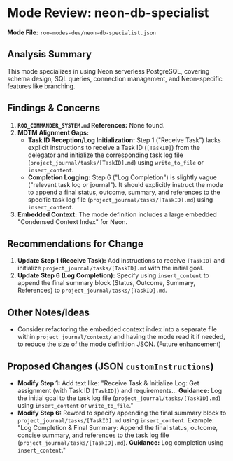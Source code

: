 # Mode Review: neon-db-specialist

**Mode File:** `roo-modes-dev/neon-db-specialist.json`

## Analysis Summary

This mode specializes in using Neon serverless PostgreSQL, covering schema design, SQL queries, connection management, and Neon-specific features like branching.

## Findings & Concerns

1.  **`ROO_COMMANDER_SYSTEM.md` References:** None found.
2.  **MDTM Alignment Gaps:**
    *   **Task ID Reception/Log Initialization:** Step 1 ("Receive Task") lacks explicit instructions to receive a Task ID (`[TaskID]`) from the delegator and initialize the corresponding task log file (`project_journal/tasks/[TaskID].md`) using `write_to_file` or `insert_content`.
    *   **Completion Logging:** Step 6 ("Log Completion") is slightly vague ("relevant task log or journal"). It should explicitly instruct the mode to append a final status, outcome, summary, and references to the specific task log file (`project_journal/tasks/[TaskID].md`) using `insert_content`.
3.  **Embedded Context:** The mode definition includes a large embedded "Condensed Context Index" for Neon.

## Recommendations for Change

1.  **Update Step 1 (Receive Task):** Add instructions to receive `[TaskID]` and initialize `project_journal/tasks/[TaskID].md` with the initial goal.
2.  **Update Step 6 (Log Completion):** Specify using `insert_content` to append the final summary block (Status, Outcome, Summary, References) to `project_journal/tasks/[TaskID].md`.

## Other Notes/Ideas

*   Consider refactoring the embedded context index into a separate file within `project_journal/context/` and having the mode read it if needed, to reduce the size of the mode definition JSON. (Future enhancement)

## Proposed Changes (JSON `customInstructions`)

*   **Modify Step 1:** Add text like: "Receive Task & Initialize Log: Get assignment (with Task ID `[TaskID]`) and requirements... **Guidance:** Log the initial goal to the task log file (`project_journal/tasks/[TaskID].md`) using `insert_content` or `write_to_file`."
*   **Modify Step 6:** Reword to specify appending the final summary block to `project_journal/tasks/[TaskID].md` using `insert_content`. Example: "Log Completion & Final Summary: Append the final status, outcome, concise summary, and references to the task log file (`project_journal/tasks/[TaskID].md`). **Guidance:** Log completion using `insert_content`."